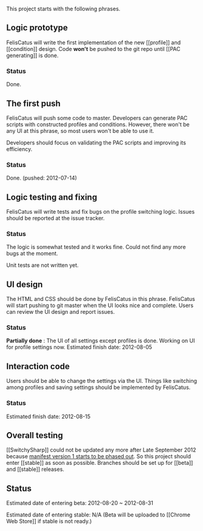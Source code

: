 This project starts with the following phrases.

## Logic prototype
FelisCatus will write the first implementation of the new [[profile]] and [[condition]] design.
Code **won't** be pushed to the git repo until [[PAC generating]] is done.

### Status
Done.

## The first push
FelisCatus will push some code to master. Developers can generate PAC scripts with constructed profiles and conditions.
However, there won't be any UI at this phrase, so most users won't be able to use it.

Developers should focus on validating the PAC scripts and improving its efficiency.

### Status
Done. (pushed: 2012-07-14)

## Logic testing and fixing
FelisCatus will write tests and fix bugs on the profile switching logic. Issues should be reported at the issue tracker.

### Status
The logic is somewhat tested and it works fine. Could not find any more bugs at the moment.

Unit tests are not written yet.

## UI design
The HTML and CSS should be done by FelisCatus in this phrase. FelisCatus will start pushing to git master when the UI looks nice and complete. Users can review the UI design and report issues.

### Status
**Partially done** : The UI of all settings except profiles is done. Working on UI for profile settings now.
Estimated finish date: 2012-08-05

## Interaction code
Users should be able to change the settings via the UI. Things like switching among profiles and saving settings should be implemented by FelisCatus.

### Status
Estimated finish date: 2012-08-15

## Overall testing
[[SwitchySharp]] could not be updated any more after Late September 2012 because [manifest version 1 starts to be phased out][manifestVersion]. So this project should enter [[stable]] as soon as possible. Branches should be set up for [[beta]] and [[stable]] releases.

[manifestVersion]: https://code.google.com/chrome/extensions/manifestVersion.html

## Status
Estimated date of entering beta: 2012-08-20 ~ 2012-08-31

Estimated date of entering stable: N/A 
(Beta will be uploaded to [[Chrome Web Store]] if stable is not ready.)